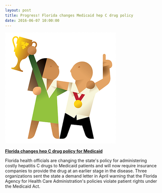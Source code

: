 ```yaml
---
layout: post
title: Progress! Florida changes Medicaid hep C drug policy
date: 2016-06-07 10:00:00
---
```


![](/assets/images/progress-florida-changes-medicaid-hep-c-drug-policy.png)

[**Florida changes hep C drug policy for Medicaid**](http://www.miamiherald.com/news/article81120382.html)

Florida health officials are changing the state's policy for administering costly hepatitis C drugs to Medicaid patients and will now require insurance companies to provide the drug at an earlier stage in the disease. Three organizations sent the state a demand letter in April warning that the Florida Agency for Health Care Administration's policies violate patient rights under the Medicaid Act.

